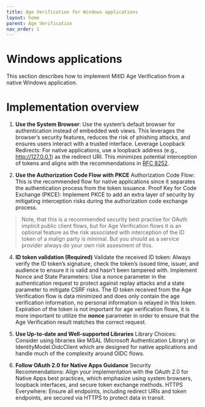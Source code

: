 ```yaml
---
title: Age Verification for Windows applications 
layout: home
parent: Age Verification
nav_order: 1
---
```


# Windows applications 
This section describes how to implement MitID Age Verification from a native Windows application.

# Implementation overview

1. **Use the System Browser**: Use the system’s default browser for authentication instead of embedded web views. This leverages the browser’s security features, reduces the risk of phishing attacks, and ensures users interact with a trusted interface.
Leverage Loopback Redirects: For native applications, use a loopback address (e.g., http://127.0.0.1) as the redirect URI. This minimizes potential interception of tokens and aligns with the recommendations in [RFC 8252](https://www.rfc-editor.org/rfc/rfc8252).

2. **Use the Authorization Code Flow with PKCE**
Authorization Code Flow: This is the recommended flow for native applications since it separates the authentication process from the token issuance.
Proof Key for Code Exchange (PKCE): Implement PKCE to add an extra layer of security by mitigating interception risks during the authorization code exchange process.
> Note, that this is a recommended security best practise for OAuth implicit public client flows, but for Age Verification flows it is an optional feature as the risk associated with interception of the ID token of a malign party is minimal. But you should as a service provider always do your own risk assesment of this.

4. **ID token validation (Required)**
Validate the received ID token: Always verify the ID token’s signature, check the token’s issued time, issuer, and audience to ensure it is valid and hasn’t been tampered with.
Implement Nonce and State Parameters: Use a nonce parameter in the authentication request to protect against replay attacks and a state parameter to mitigate CSRF risks.
The ID token received from the Age Verification flow is data minimized and does only contain the age verification information, no personal information is relayed in this token.
Expiration of the token is not important for age verification flows, it is more important to utilize the **nonce** parameter in order to ensure that the Age Verification result matches the correct request.

6. **Use Up-to-date and Well-supported Libraries**
Library Choices: Consider using libraries like MSAL (Microsoft Authentication Library) or IdentityModel.OidcClient which are designed for native applications and handle much of the complexity around OIDC flows.

7. **Follow OAuth 2.0 for Native Apps Guidance**
Security Recommendations: Align your implementation with the OAuth 2.0 for Native Apps best practices, which emphasize using system browsers, loopback interfaces, and secure token exchange methods.
HTTPS Everywhere: Ensure all endpoints, including redirect URIs and token endpoints, are secured via HTTPS to protect data in transit.
